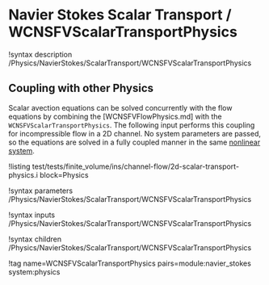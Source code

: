 # Navier Stokes Scalar Transport / WCNSFVScalarTransportPhysics

!syntax description /Physics/NavierStokes/ScalarTransport/WCNSFVScalarTransportPhysics

## Coupling with other Physics

Scalar avection equations can be solved concurrently with the flow equations by combining the [WCNSFVFlowPhysics.md] with the `WCNSFVScalarTransportPhysics`.
The following input performs this coupling for incompressible flow in a 2D channel.
No system parameters are passed, so the equations are solved in a fully coupled manner in the same [nonlinear system](systems/NonlinearSystem.md).

!listing test/tests/finite_volume/ins/channel-flow/2d-scalar-transport-physics.i block=Physics

!syntax parameters /Physics/NavierStokes/ScalarTransport/WCNSFVScalarTransportPhysics

!syntax inputs /Physics/NavierStokes/ScalarTransport/WCNSFVScalarTransportPhysics

!syntax children /Physics/NavierStokes/ScalarTransport/WCNSFVScalarTransportPhysics

!tag name=WCNSFVScalarTransportPhysics pairs=module:navier_stokes system:physics
